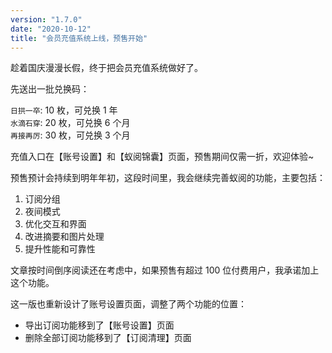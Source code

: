 ```yaml
---
version: "1.7.0"
date: "2020-10-12"
title: "会员充值系统上线，预售开始"
---
```


趁着国庆漫漫长假，终于把会员充值系统做好了。  

先送出一批兑换码：

`日拱一卒`: 10 枚，可兑换 1 年  
`水滴石穿`: 20 枚，可兑换 6 个月  
`再接再厉`: 30 枚，可兑换 3 个月  

充值入口在【账号设置】和【蚁阅锦囊】页面，预售期间仅需一折，欢迎体验~

预售预计会持续到明年年初，这段时间里，我会继续完善蚁阅的功能，主要包括：

1. 订阅分组
2. 夜间模式
3. 优化交互和界面
4. 改进摘要和图片处理
5. 提升性能和可靠性

文章按时间倒序阅读还在考虑中，如果预售有超过 100 位付费用户，我承诺加上这个功能。

这一版也重新设计了账号设置页面，调整了两个功能的位置：

- 导出订阅功能移到了【账号设置】页面
- 删除全部订阅功能移到了【订阅清理】页面
